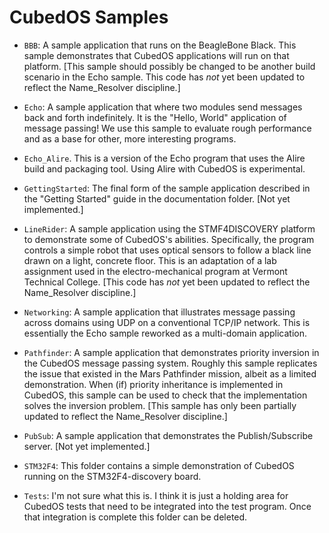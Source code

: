 
CubedOS Samples
===============

+ `BBB`: A sample application that runs on the BeagleBone Black. This sample demonstrates that
  CubedOS applications will run on that platform. [This sample should possibly be changed to be
  another build scenario in the Echo sample. This code has *not* yet been updated to reflect the
  Name_Resolver discipline.]
  
+ `Echo`: A sample application that where two modules send messages back and forth indefinitely.
  It is the "Hello, World" application of message passing! We use this sample to evaluate rough
  performance and as a base for other, more interesting programs.
  
+ `Echo_Alire`. This is a version of the Echo program that uses the Alire build and packaging
  tool. Using Alire with CubedOS is experimental.
  
+ `GettingStarted`: The final form of the sample application described in the "Getting Started"
  guide in the documentation folder. [Not yet implemented.]
  
+ `LineRider`: A sample application using the STMF4DISCOVERY platform to demonstrate some of
  CubedOS's abilities. Specifically, the program controls a simple robot that uses optical
  sensors to follow a black line drawn on a light, concrete floor. This is an adaptation of a
  lab assignment used in the electro-mechanical program at Vermont Technical College. [This code
  has *not* yet been updated to reflect the Name_Resolver discipline.]
  
+ `Networking`: A sample application that illustrates message passing across domains using UDP
  on a conventional TCP/IP network. This is essentially the Echo sample reworked as a
  multi-domain application.
  
+ `Pathfinder`: A sample application that demonstrates priority inversion in the CubedOS message
  passing system. Roughly this sample replicates the issue that existed in the Mars Pathfinder
  mission, albeit as a limited demonstration. When (if) priority inheritance is implemented in
  CubedOS, this sample can be used to check that the implementation solves the inversion
  problem. [This sample has only been partially updated to reflect the Name_Resolver
  discipline.]
  
+ `PubSub`: A sample application that demonstrates the Publish/Subscribe server. [Not yet
  implemented.]

+ `STM32F4`: This folder contains a simple demonstration of CubedOS running on the
  STM32F4-discovery board.

+ `Tests`: I'm not sure what this is. I think it is just a holding area for CubedOS tests that
  need to be integrated into the test program. Once that integration is complete this folder
  can be deleted.
